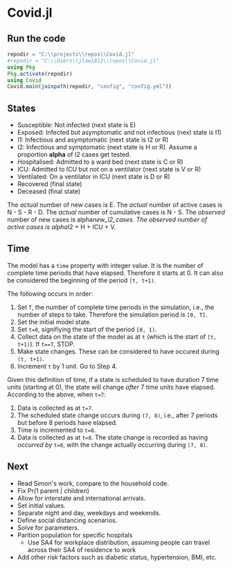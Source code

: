# Covid.jl

## Run the code

```julia
repodir = "C:\\projects\\repos\\Covid.jl"
#repodir = "C:\\Users\\jlaw1812\\repos\\Covid.jl"
using Pkg
Pkg.activate(repodir)
using Covid
Covid.main(joinpath(repodir, "config", "config.yml"))
```

## States

- Susceptible: Not infected (next state is E)
- Exposed: Infected but asymptomatic and not infectious (next state is I1)
- I1: Infectious and asymptomatic (next state is I2 or R)
- I2: Infectious and symptomatic (next state is H or R).
  Assume a proportion __alpha__ of I2 cases get tested.
- Hospitalised: Admitted to a ward bed (next state is C or R)
- ICU: Admitted to ICU but not on a ventilator (next state is V or R)
- Ventilated: On a ventilator in ICU (next state is D or R)
- Recovered (final state)
- Deceased (final state)

The _actual_ number of new cases is E.
The _actual_ number of active cases is N - S - R - D.
The _actual_ number of cumulative cases is N - S.
The _observed_ number of new cases is alpha*new_I2_cases.
The _observed_ number of active cases is alpha*I2 + H + ICU + V.

## Time

The model has a `time` property with integer value.
It is the number of complete time periods that have elapsed.
Therefore it starts at 0.
It can also be considered the beginning of the period `[t, t+1)`.

The following occurs in order:

1. Set `T`, the number of complete time periods in the simulation, i.e., the number of steps to take. Therefore the simulation period is `[0, T]`.
2. Set the initial model state.
3. Set `t=0`, signifiying the start of the period `[0, 1)`.
4. Collect data on the state of the model as at `t` (which is the start of `[t, t+1)`). If `t==T`, STOP.
5. Make state changes. These can be considered to have occured during `(t, t+1)`.
6. Increment `t` by 1 unit. Go to Step 4.

Given this definition of time, if a state is scheduled to have duration 7 time units (starting at 0),
the state will change _after_ 7 time units have elapsed.
According to the above, when `t=7`:

1. Data is collected as at `t=7`.
2. The scheduled state change occurs during `(7, 8)`, i.e., after 7 periods but before 8 periods have elapsed.
3. Time is incremented to `t=8`.
4. Data is collected as at `t=8`. The state change is recorded as having _occurred by_ `t=8`, with the change actually occurring during `(7, 8)`.

## Next

- Read Simon's work, compare to the household code.
- Fix Pr(1 parent | children)
- Allow for interstate and international arrivals.
- Set initial values.
- Separate night and day, weekdays and weekends.
- Define social distancing scenarios.
- Solve for parameters.
- Parition population for specific hospitals
    - Use SA4 for workplace distribution, assuming people can travel across their SA4 of residence to work
- Add other risk factors such as diabetic status, hypertension, BMI, etc.